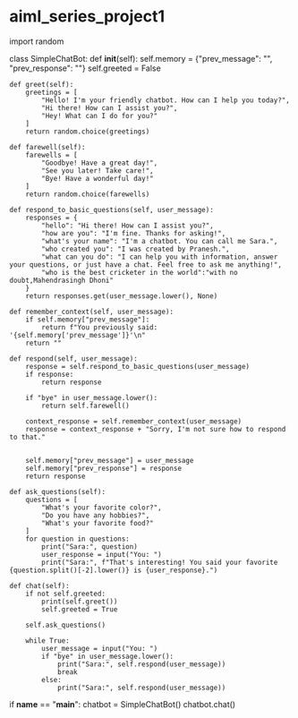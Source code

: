 # aiml_series_project1
import random

class SimpleChatBot:
    def __init__(self):
        self.memory = {"prev_message": "", "prev_response": ""}
        self.greeted = False

    def greet(self):
        greetings = [
            "Hello! I'm your friendly chatbot. How can I help you today?",
            "Hi there! How can I assist you?",
            "Hey! What can I do for you?"
        ]
        return random.choice(greetings)

    def farewell(self):
        farewells = [
            "Goodbye! Have a great day!",
            "See you later! Take care!",
            "Bye! Have a wonderful day!"
        ]
        return random.choice(farewells)

    def respond_to_basic_questions(self, user_message):
        responses = {
            "hello": "Hi there! How can I assist you?",
            "how are you": "I'm fine. Thanks for asking!",
            "what's your name": "I'm a chatbot. You can call me Sara.",
            "who created you": "I was created by Pranesh.",
            "what can you do": "I can help you with information, answer your questions, or just have a chat. Feel free to ask me anything!",
            "who is the best cricketer in the world":"with no doubt,Mahendrasingh Dhoni"
        }
        return responses.get(user_message.lower(), None)

    def remember_context(self, user_message):
        if self.memory["prev_message"]:
            return f"You previously said: '{self.memory['prev_message']}'\n"
        return ""

    def respond(self, user_message):
        response = self.respond_to_basic_questions(user_message)
        if response:
            return response

        if "bye" in user_message.lower():
            return self.farewell()

        context_response = self.remember_context(user_message)
        response = context_response + "Sorry, I'm not sure how to respond to that."

       
        self.memory["prev_message"] = user_message
        self.memory["prev_response"] = response
        return response

    def ask_questions(self):
        questions = [
            "What's your favorite color?",
            "Do you have any hobbies?",
            "What's your favorite food?"
        ]
        for question in questions:
            print("Sara:", question)
            user_response = input("You: ")
            print("Sara:", f"That's interesting! You said your favorite {question.split()[-2].lower()} is {user_response}.")
    
    def chat(self):
        if not self.greeted:
            print(self.greet())
            self.greeted = True

        self.ask_questions()

        while True:
            user_message = input("You: ")
            if "bye" in user_message.lower():
                print("Sara:", self.respond(user_message))
                break
            else:
                print("Sara:", self.respond(user_message))


if __name__ == "__main__":
    chatbot = SimpleChatBot()
    chatbot.chat()
